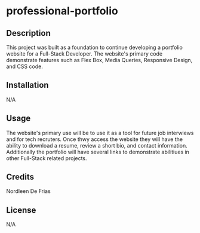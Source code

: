 # professional-portfolio

## Description
This project was built as a foundation to continue developing a portfolio website for a Full-Stack Developer. The website's primary code demonstrate features such as Flex Box, Media Queries, Responsive Design, and CSS code.

## Installation
N/A

## Usage
The website's primary use will be to use it as a tool for future job interwiews and for tech recruters. Once thwy access the website they will have the ability to download a resume, review a short bio, and contact information. Additionally the portfolio will have several links to demonstrate abilitiues in other Full-Stack related projects.

## Credits
Nordleen De Frias

## License
N/A
